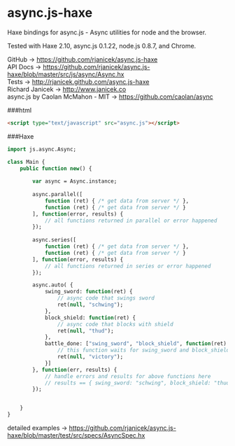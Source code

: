 async.js-haxe
=============

Haxe bindings for async.js - Async utilities for node and the browser.

Tested with Haxe 2.10, async.js 0.1.22, node.js 0.8.7, and Chrome.

GitHub -> https://github.com/rjanicek/async.js-haxe<br>
API Docs ->	https://github.com/rjanicek/async.js-haxe/blob/master/src/js/async/Async.hx<br>
Tests -> http://rjanicek.github.com/async.js-haxe<br>
Richard Janicek -> http://www.janicek.co<br>
async.js by Caolan McMahon - MIT -> https://github.com/caolan/async<br>

###html
```html
<script type="text/javascript" src="async.js"></script>
```

###Haxe
```haxe
import js.async.Async;

class Main {
	public function new() {
		
		var async = Async.instance;
		
		async.parallel([
			function (ret) { /* get data from server */	},
			function (ret) { /* get data from server */	}
		], function(error, results) {
			// all functions returned in parallel or error happened
		});
		
		async.series([
			function (ret) { /* get data from server */	},
			function (ret) { /* get data from server */	}
		], function(error, results) {
			// all functions returned in series or error happened
		});

		async.auto( {
			swing_sword: function(ret) {
				// async code that swings sword
				ret(null, "schwing");
			},
			block_shield: function(ret) {
				// async code that blocks with shield
				ret(null, "thud");
			},
			battle_done: ["swing_sword", "block_shield", function(ret) {
				// this function waits for swing_sword and block_shield to complete
				ret(null, "victory");
			}]							
		}, function(err, results) {
			// handle errors and results for above functions here 
			// results == { swing_sword: "schwing", block_shield: "thud", battle_done: "victory" }
		});


	}
}
```

detailed examples -> https://github.com/rjanicek/async.js-haxe/blob/master/test/src/specs/AsyncSpec.hx

